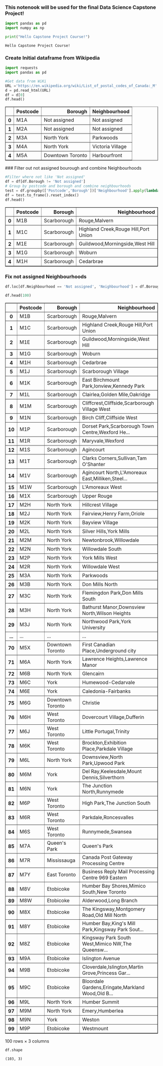 
### This notenook will be used for the final Data Science Capstone Project!


```python
import pandas as pd
import numpy as np

print("Hello Capstone Project Course!")
```

    Hello Capstone Project Course!


### Create Initial dataframe from Wikipedia


```python
import requests
import pandas as pd

#Get data from WiKi
URL ='https://en.wikipedia.org/wiki/List_of_postal_codes_of_Canada:_M'
d = pd.read_html(URL)
df = d[0]
df.head()
```




<div>
<style scoped>
    .dataframe tbody tr th:only-of-type {
        vertical-align: middle;
    }

    .dataframe tbody tr th {
        vertical-align: top;
    }

    .dataframe thead th {
        text-align: right;
    }
</style>
<table border="1" class="dataframe">
  <thead>
    <tr style="text-align: right;">
      <th></th>
      <th>Postcode</th>
      <th>Borough</th>
      <th>Neighbourhood</th>
    </tr>
  </thead>
  <tbody>
    <tr>
      <th>0</th>
      <td>M1A</td>
      <td>Not assigned</td>
      <td>Not assigned</td>
    </tr>
    <tr>
      <th>1</th>
      <td>M2A</td>
      <td>Not assigned</td>
      <td>Not assigned</td>
    </tr>
    <tr>
      <th>2</th>
      <td>M3A</td>
      <td>North York</td>
      <td>Parkwoods</td>
    </tr>
    <tr>
      <th>3</th>
      <td>M4A</td>
      <td>North York</td>
      <td>Victoria Village</td>
    </tr>
    <tr>
      <th>4</th>
      <td>M5A</td>
      <td>Downtown Toronto</td>
      <td>Harbourfront</td>
    </tr>
  </tbody>
</table>
</div>



### Filter out not assigned bourough and combine Neighbourhoods


```python
#Filter where not like 'Not assigned'
df = df[df.Borough != 'Not assigned']
# Group by postcode and borough and combine neighbourhoods
test = df.groupby(['Postcode','Borough'])['Neighbourhood'].apply(lambda neighbour: ','.join(neighbour))
df = test.to_frame().reset_index()
df.head()

```




<div>
<style scoped>
    .dataframe tbody tr th:only-of-type {
        vertical-align: middle;
    }

    .dataframe tbody tr th {
        vertical-align: top;
    }

    .dataframe thead th {
        text-align: right;
    }
</style>
<table border="1" class="dataframe">
  <thead>
    <tr style="text-align: right;">
      <th></th>
      <th>Postcode</th>
      <th>Borough</th>
      <th>Neighbourhood</th>
    </tr>
  </thead>
  <tbody>
    <tr>
      <th>0</th>
      <td>M1B</td>
      <td>Scarborough</td>
      <td>Rouge,Malvern</td>
    </tr>
    <tr>
      <th>1</th>
      <td>M1C</td>
      <td>Scarborough</td>
      <td>Highland Creek,Rouge Hill,Port Union</td>
    </tr>
    <tr>
      <th>2</th>
      <td>M1E</td>
      <td>Scarborough</td>
      <td>Guildwood,Morningside,West Hill</td>
    </tr>
    <tr>
      <th>3</th>
      <td>M1G</td>
      <td>Scarborough</td>
      <td>Woburn</td>
    </tr>
    <tr>
      <th>4</th>
      <td>M1H</td>
      <td>Scarborough</td>
      <td>Cedarbrae</td>
    </tr>
  </tbody>
</table>
</div>



### Fix not assigned Neighbourhoods


```python
df.loc[df.Neighbourhood == 'Not assigned', 'Neighbourhood'] = df.Borough

```


```python
df.head(100)
```




<div>
<style scoped>
    .dataframe tbody tr th:only-of-type {
        vertical-align: middle;
    }

    .dataframe tbody tr th {
        vertical-align: top;
    }

    .dataframe thead th {
        text-align: right;
    }
</style>
<table border="1" class="dataframe">
  <thead>
    <tr style="text-align: right;">
      <th></th>
      <th>Postcode</th>
      <th>Borough</th>
      <th>Neighbourhood</th>
    </tr>
  </thead>
  <tbody>
    <tr>
      <th>0</th>
      <td>M1B</td>
      <td>Scarborough</td>
      <td>Rouge,Malvern</td>
    </tr>
    <tr>
      <th>1</th>
      <td>M1C</td>
      <td>Scarborough</td>
      <td>Highland Creek,Rouge Hill,Port Union</td>
    </tr>
    <tr>
      <th>2</th>
      <td>M1E</td>
      <td>Scarborough</td>
      <td>Guildwood,Morningside,West Hill</td>
    </tr>
    <tr>
      <th>3</th>
      <td>M1G</td>
      <td>Scarborough</td>
      <td>Woburn</td>
    </tr>
    <tr>
      <th>4</th>
      <td>M1H</td>
      <td>Scarborough</td>
      <td>Cedarbrae</td>
    </tr>
    <tr>
      <th>5</th>
      <td>M1J</td>
      <td>Scarborough</td>
      <td>Scarborough Village</td>
    </tr>
    <tr>
      <th>6</th>
      <td>M1K</td>
      <td>Scarborough</td>
      <td>East Birchmount Park,Ionview,Kennedy Park</td>
    </tr>
    <tr>
      <th>7</th>
      <td>M1L</td>
      <td>Scarborough</td>
      <td>Clairlea,Golden Mile,Oakridge</td>
    </tr>
    <tr>
      <th>8</th>
      <td>M1M</td>
      <td>Scarborough</td>
      <td>Cliffcrest,Cliffside,Scarborough Village West</td>
    </tr>
    <tr>
      <th>9</th>
      <td>M1N</td>
      <td>Scarborough</td>
      <td>Birch Cliff,Cliffside West</td>
    </tr>
    <tr>
      <th>10</th>
      <td>M1P</td>
      <td>Scarborough</td>
      <td>Dorset Park,Scarborough Town Centre,Wexford He...</td>
    </tr>
    <tr>
      <th>11</th>
      <td>M1R</td>
      <td>Scarborough</td>
      <td>Maryvale,Wexford</td>
    </tr>
    <tr>
      <th>12</th>
      <td>M1S</td>
      <td>Scarborough</td>
      <td>Agincourt</td>
    </tr>
    <tr>
      <th>13</th>
      <td>M1T</td>
      <td>Scarborough</td>
      <td>Clarks Corners,Sullivan,Tam O'Shanter</td>
    </tr>
    <tr>
      <th>14</th>
      <td>M1V</td>
      <td>Scarborough</td>
      <td>Agincourt North,L'Amoreaux East,Milliken,Steel...</td>
    </tr>
    <tr>
      <th>15</th>
      <td>M1W</td>
      <td>Scarborough</td>
      <td>L'Amoreaux West</td>
    </tr>
    <tr>
      <th>16</th>
      <td>M1X</td>
      <td>Scarborough</td>
      <td>Upper Rouge</td>
    </tr>
    <tr>
      <th>17</th>
      <td>M2H</td>
      <td>North York</td>
      <td>Hillcrest Village</td>
    </tr>
    <tr>
      <th>18</th>
      <td>M2J</td>
      <td>North York</td>
      <td>Fairview,Henry Farm,Oriole</td>
    </tr>
    <tr>
      <th>19</th>
      <td>M2K</td>
      <td>North York</td>
      <td>Bayview Village</td>
    </tr>
    <tr>
      <th>20</th>
      <td>M2L</td>
      <td>North York</td>
      <td>Silver Hills,York Mills</td>
    </tr>
    <tr>
      <th>21</th>
      <td>M2M</td>
      <td>North York</td>
      <td>Newtonbrook,Willowdale</td>
    </tr>
    <tr>
      <th>22</th>
      <td>M2N</td>
      <td>North York</td>
      <td>Willowdale South</td>
    </tr>
    <tr>
      <th>23</th>
      <td>M2P</td>
      <td>North York</td>
      <td>York Mills West</td>
    </tr>
    <tr>
      <th>24</th>
      <td>M2R</td>
      <td>North York</td>
      <td>Willowdale West</td>
    </tr>
    <tr>
      <th>25</th>
      <td>M3A</td>
      <td>North York</td>
      <td>Parkwoods</td>
    </tr>
    <tr>
      <th>26</th>
      <td>M3B</td>
      <td>North York</td>
      <td>Don Mills North</td>
    </tr>
    <tr>
      <th>27</th>
      <td>M3C</td>
      <td>North York</td>
      <td>Flemingdon Park,Don Mills South</td>
    </tr>
    <tr>
      <th>28</th>
      <td>M3H</td>
      <td>North York</td>
      <td>Bathurst Manor,Downsview North,Wilson Heights</td>
    </tr>
    <tr>
      <th>29</th>
      <td>M3J</td>
      <td>North York</td>
      <td>Northwood Park,York University</td>
    </tr>
    <tr>
      <th>...</th>
      <td>...</td>
      <td>...</td>
      <td>...</td>
    </tr>
    <tr>
      <th>70</th>
      <td>M5X</td>
      <td>Downtown Toronto</td>
      <td>First Canadian Place,Underground city</td>
    </tr>
    <tr>
      <th>71</th>
      <td>M6A</td>
      <td>North York</td>
      <td>Lawrence Heights,Lawrence Manor</td>
    </tr>
    <tr>
      <th>72</th>
      <td>M6B</td>
      <td>North York</td>
      <td>Glencairn</td>
    </tr>
    <tr>
      <th>73</th>
      <td>M6C</td>
      <td>York</td>
      <td>Humewood-Cedarvale</td>
    </tr>
    <tr>
      <th>74</th>
      <td>M6E</td>
      <td>York</td>
      <td>Caledonia-Fairbanks</td>
    </tr>
    <tr>
      <th>75</th>
      <td>M6G</td>
      <td>Downtown Toronto</td>
      <td>Christie</td>
    </tr>
    <tr>
      <th>76</th>
      <td>M6H</td>
      <td>West Toronto</td>
      <td>Dovercourt Village,Dufferin</td>
    </tr>
    <tr>
      <th>77</th>
      <td>M6J</td>
      <td>West Toronto</td>
      <td>Little Portugal,Trinity</td>
    </tr>
    <tr>
      <th>78</th>
      <td>M6K</td>
      <td>West Toronto</td>
      <td>Brockton,Exhibition Place,Parkdale Village</td>
    </tr>
    <tr>
      <th>79</th>
      <td>M6L</td>
      <td>North York</td>
      <td>Downsview,North Park,Upwood Park</td>
    </tr>
    <tr>
      <th>80</th>
      <td>M6M</td>
      <td>York</td>
      <td>Del Ray,Keelesdale,Mount Dennis,Silverthorn</td>
    </tr>
    <tr>
      <th>81</th>
      <td>M6N</td>
      <td>York</td>
      <td>The Junction North,Runnymede</td>
    </tr>
    <tr>
      <th>82</th>
      <td>M6P</td>
      <td>West Toronto</td>
      <td>High Park,The Junction South</td>
    </tr>
    <tr>
      <th>83</th>
      <td>M6R</td>
      <td>West Toronto</td>
      <td>Parkdale,Roncesvalles</td>
    </tr>
    <tr>
      <th>84</th>
      <td>M6S</td>
      <td>West Toronto</td>
      <td>Runnymede,Swansea</td>
    </tr>
    <tr>
      <th>85</th>
      <td>M7A</td>
      <td>Queen's Park</td>
      <td>Queen's Park</td>
    </tr>
    <tr>
      <th>86</th>
      <td>M7R</td>
      <td>Mississauga</td>
      <td>Canada Post Gateway Processing Centre</td>
    </tr>
    <tr>
      <th>87</th>
      <td>M7Y</td>
      <td>East Toronto</td>
      <td>Business Reply Mail Processing Centre 969 Eastern</td>
    </tr>
    <tr>
      <th>88</th>
      <td>M8V</td>
      <td>Etobicoke</td>
      <td>Humber Bay Shores,Mimico South,New Toronto</td>
    </tr>
    <tr>
      <th>89</th>
      <td>M8W</td>
      <td>Etobicoke</td>
      <td>Alderwood,Long Branch</td>
    </tr>
    <tr>
      <th>90</th>
      <td>M8X</td>
      <td>Etobicoke</td>
      <td>The Kingsway,Montgomery Road,Old Mill North</td>
    </tr>
    <tr>
      <th>91</th>
      <td>M8Y</td>
      <td>Etobicoke</td>
      <td>Humber Bay,King's Mill Park,Kingsway Park Sout...</td>
    </tr>
    <tr>
      <th>92</th>
      <td>M8Z</td>
      <td>Etobicoke</td>
      <td>Kingsway Park South West,Mimico NW,The Queensw...</td>
    </tr>
    <tr>
      <th>93</th>
      <td>M9A</td>
      <td>Etobicoke</td>
      <td>Islington Avenue</td>
    </tr>
    <tr>
      <th>94</th>
      <td>M9B</td>
      <td>Etobicoke</td>
      <td>Cloverdale,Islington,Martin Grove,Princess Gar...</td>
    </tr>
    <tr>
      <th>95</th>
      <td>M9C</td>
      <td>Etobicoke</td>
      <td>Bloordale Gardens,Eringate,Markland Wood,Old B...</td>
    </tr>
    <tr>
      <th>96</th>
      <td>M9L</td>
      <td>North York</td>
      <td>Humber Summit</td>
    </tr>
    <tr>
      <th>97</th>
      <td>M9M</td>
      <td>North York</td>
      <td>Emery,Humberlea</td>
    </tr>
    <tr>
      <th>98</th>
      <td>M9N</td>
      <td>York</td>
      <td>Weston</td>
    </tr>
    <tr>
      <th>99</th>
      <td>M9P</td>
      <td>Etobicoke</td>
      <td>Westmount</td>
    </tr>
  </tbody>
</table>
<p>100 rows × 3 columns</p>
</div>




```python
df.shape
```




    (103, 3)




```python

```

